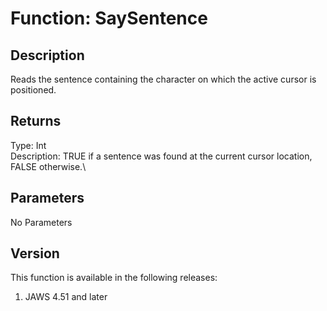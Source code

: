 # Function: SaySentence

## Description

Reads the sentence containing the character on which the active cursor
is positioned.

## Returns

Type: Int\
Description: TRUE if a sentence was found at the current cursor
location, FALSE otherwise.\

## Parameters

No Parameters

## Version

This function is available in the following releases:

1.  JAWS 4.51 and later

